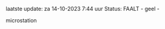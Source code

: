 laatste update: 
za 14-10-2023  7:44   uur 
Status: FAALT - geel - 
<div class="service Y">microstation</div>